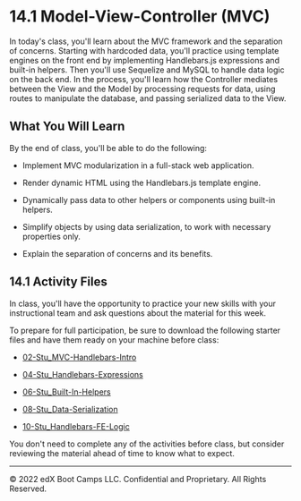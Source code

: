 # 14.1 Model-View-Controller (MVC)
In today's class, you'll learn about the MVC framework and the separation of concerns. Starting with hardcoded data, you'll practice using template engines on the front end by implementing Handlebars.js expressions and built-in helpers. Then you'll use Sequelize and MySQL to handle data logic on the back end. In the process, you'll learn how the Controller mediates between the View and the Model by processing requests for data, using routes to manipulate the database, and passing serialized data to the View.

## What You Will Learn
By the end of class, you'll be able to do the following:

* Implement MVC modularization in a full-stack web application.

* Render dynamic HTML using the Handlebars.js template engine.

* Dynamically pass data to other helpers or components using built-in helpers.

* Simplify objects by using data serialization, to work with necessary properties only.

* Explain the separation of concerns and its benefits.

## 14.1 Activity Files
In class, you'll have the opportunity to practice your new skills with your instructional team and ask questions about the material for this week.

To prepare for full participation, be sure to download the following starter files and have them ready on your machine before class:

* [02-Stu_MVC-Handlebars-Intro](https://static.fullstack-bootcamp.com/lesson-files/14-MVC/02-Stu_MVC-Handlebars-Intro.zip)

* [04-Stu_Handlebars-Expressions](https://static.fullstack-bootcamp.com/lesson-files/14-MVC/04-Stu_Handlebars-Expressions.zip)

* [06-Stu_Built-In-Helpers](https://static.fullstack-bootcamp.com/lesson-files/14-MVC/06-Stu_Built-In-Helpers.zip)

* [08-Stu_Data-Serialization](https://static.fullstack-bootcamp.com/lesson-files/14-MVC/08-Stu_Data-Serialization.zip)
  
* [10-Stu_Handlebars-FE-Logic](https://static.fullstack-bootcamp.com/lesson-files/14-MVC/10-Stu_Handlebars-FE-Logic.zip)

You don't need to complete any of the activities before class, but consider reviewing the material ahead of time to know what to expect.

---
© 2022 edX Boot Camps LLC. Confidential and Proprietary. All Rights Reserved.